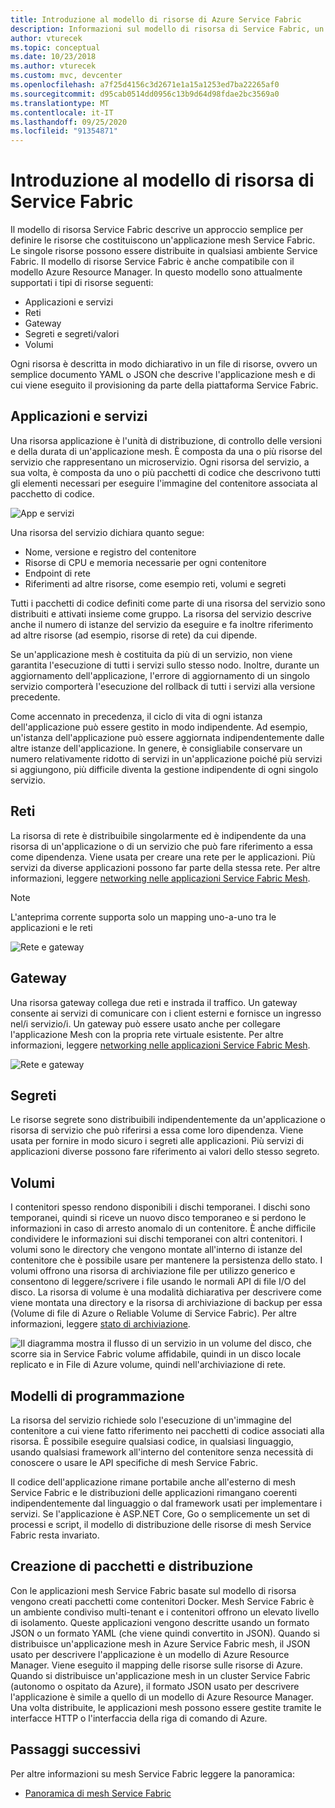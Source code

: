 ```yaml
---
title: Introduzione al modello di risorse di Azure Service Fabric
description: Informazioni sul modello di risorsa di Service Fabric, un approccio semplificato per definire le applicazioni mesh Service Fabric.
author: vturecek
ms.topic: conceptual
ms.date: 10/23/2018
ms.author: vturecek
ms.custom: mvc, devcenter
ms.openlocfilehash: a7f25d4156c3d2671e1a15a1253ed7ba22265af0
ms.sourcegitcommit: d95cab0514dd0956c13b9d64d98fdae2bc3569a0
ms.translationtype: MT
ms.contentlocale: it-IT
ms.lasthandoff: 09/25/2020
ms.locfileid: "91354871"
---
```

# <a name="introduction-to-service-fabric-resource-model"></a>Introduzione al modello di risorsa di Service Fabric

Il modello di risorsa Service Fabric descrive un approccio semplice per definire le risorse che costituiscono un'applicazione mesh Service Fabric. Le singole risorse possono essere distribuite in qualsiasi ambiente Service Fabric.  Il modello di risorse Service Fabric è anche compatibile con il modello Azure Resource Manager. In questo modello sono attualmente supportati i tipi di risorse seguenti:

- Applicazioni e servizi
- Reti
- Gateway
- Segreti e segreti/valori
- Volumi

Ogni risorsa è descritta in modo dichiarativo in un file di risorse, ovvero un semplice documento YAML o JSON che descrive l'applicazione mesh e di cui viene eseguito il provisioning da parte della piattaforma Service Fabric.

## <a name="applications-and-services"></a>Applicazioni e servizi

Una risorsa applicazione è l'unità di distribuzione, di controllo delle versioni e della durata di un'applicazione mesh. È composta da una o più risorse del servizio che rappresentano un microservizio. Ogni risorsa del servizio, a sua volta, è composta da uno o più pacchetti di codice che descrivono tutti gli elementi necessari per eseguire l'immagine del contenitore associata al pacchetto di codice.

![App e servizi][Image1]

Una risorsa del servizio dichiara quanto segue:

- Nome, versione e registro del contenitore
- Risorse di CPU e memoria necessarie per ogni contenitore
- Endpoint di rete
- Riferimenti ad altre risorse, come esempio reti, volumi e segreti 

Tutti i pacchetti di codice definiti come parte di una risorsa del servizio sono distribuiti e attivati insieme come gruppo. La risorsa del servizio descrive anche il numero di istanze del servizio da eseguire e fa inoltre riferimento ad altre risorse (ad esempio, risorse di rete) da cui dipende.

Se un'applicazione mesh è costituita da più di un servizio, non viene garantita l'esecuzione di tutti i servizi sullo stesso nodo. Inoltre, durante un aggiornamento dell'applicazione, l'errore di aggiornamento di un singolo servizio comporterà l'esecuzione del rollback di tutti i servizi alla versione precedente.

Come accennato in precedenza, il ciclo di vita di ogni istanza dell'applicazione può essere gestito in modo indipendente. Ad esempio, un'istanza dell'applicazione può essere aggiornata indipendentemente dalle altre istanze dell'applicazione. In genere, è consigliabile conservare un numero relativamente ridotto di servizi in un'applicazione poiché più servizi si aggiungono, più difficile diventa la gestione indipendente di ogni singolo servizio.

## <a name="networks"></a>Reti

La risorsa di rete è distribuibile singolarmente ed è indipendente da una risorsa di un'applicazione o di un servizio che può fare riferimento a essa come dipendenza. Viene usata per creare una rete per le applicazioni. Più servizi da diverse applicazioni possono far parte della stessa rete.  Per altre informazioni, leggere [networking nelle applicazioni Service Fabric Mesh](service-fabric-mesh-networks-and-gateways.md).

> [!NOTE]
> L'anteprima corrente supporta solo un mapping uno-a-uno tra le applicazioni e le reti

![Rete e gateway][Image2]

## <a name="gateways"></a>Gateway
Una risorsa gateway collega due reti e instrada il traffico.  Un gateway consente ai servizi di comunicare con i client esterni e fornisce un ingresso nel/i servizio/i.  Un gateway può essere usato anche per collegare l'applicazione Mesh con la propria rete virtuale esistente. Per altre informazioni, leggere [networking nelle applicazioni Service Fabric Mesh](service-fabric-mesh-networks-and-gateways.md).

![Rete e gateway][Image2]

## <a name="secrets"></a>Segreti

Le risorse segrete sono distribuibili indipendentemente da un'applicazione o risorsa di servizio che può riferirsi a essa come loro dipendenza. Viene usata per fornire in modo sicuro i segreti alle applicazioni. Più servizi di applicazioni diverse possono fare riferimento ai valori dello stesso segreto.

## <a name="volumes"></a>Volumi

I contenitori spesso rendono disponibili i dischi temporanei. I dischi sono temporanei, quindi si riceve un nuovo disco temporaneo e si perdono le informazioni in caso di arresto anomalo di un contenitore. È anche difficile condividere le informazioni sui dischi temporanei con altri contenitori. I volumi sono le directory che vengono montate all'interno di istanze del contenitore che è possibile usare per mantenere la persistenza dello stato. I volumi offrono una risorsa di archiviazione file per utilizzo generico e consentono di leggere/scrivere i file usando le normali API di file I/O del disco. La risorsa di volume è una modalità dichiarativa per descrivere come viene montata una directory e la risorsa di archiviazione di backup per essa (Volume di file di Azure o Reliable Volume di Service Fabric).  Per altre informazioni, leggere [stato di archiviazione](service-fabric-mesh-storing-state.md#volumes).

![Il diagramma mostra il flusso di un servizio in un volume del disco, che scorre sia in Service Fabric volume affidabile, quindi in un disco locale replicato e in File di Azure volume, quindi nell'archiviazione di rete.][Image3]

## <a name="programming-models"></a>Modelli di programmazione
La risorsa del servizio richiede solo l'esecuzione di un'immagine del contenitore a cui viene fatto riferimento nei pacchetti di codice associati alla risorsa. È possibile eseguire qualsiasi codice, in qualsiasi linguaggio, usando qualsiasi framework all'interno del contenitore senza necessità di conoscere o usare le API specifiche di mesh Service Fabric. 

Il codice dell'applicazione rimane portabile anche all'esterno di mesh Service Fabric e le distribuzioni delle applicazioni rimangano coerenti indipendentemente dal linguaggio o dal framework usati per implementare i servizi. Se l'applicazione è ASP.NET Core, Go o semplicemente un set di processi e script, il modello di distribuzione delle risorse di mesh Service Fabric resta invariato. 

## <a name="packaging-and-deployment"></a>Creazione di pacchetti e distribuzione

Con le applicazioni mesh Service Fabric basate sul modello di risorsa vengono creati pacchetti come contenitori Docker.  Mesh Service Fabric è un ambiente condiviso multi-tenant e i contenitori offrono un elevato livello di isolamento.  Queste applicazioni vengono descritte usando un formato JSON o un formato YAML (che viene quindi convertito in JSON). Quando si distribuisce un'applicazione mesh in Azure Service Fabric mesh, il JSON usato per descrivere l'applicazione è un modello di Azure Resource Manager. Viene eseguito il mapping delle risorse sulle risorse di Azure.  Quando si distribuisce un'applicazione mesh in un cluster Service Fabric (autonomo o ospitato da Azure), il formato JSON usato per descrivere l'applicazione è simile a quello di un modello di Azure Resource Manager.  Una volta distribuite, le applicazioni mesh possono essere gestite tramite le interfacce HTTP o l'interfaccia della riga di comando di Azure. 


## <a name="next-steps"></a>Passaggi successivi 
Per altre informazioni su mesh Service Fabric leggere la panoramica:
- [Panoramica di mesh Service Fabric](service-fabric-mesh-overview.md)

[Image1]: media/service-fabric-mesh-service-fabric-resources/AppsAndServices.png
[Image2]: media/service-fabric-mesh-service-fabric-resources/NetworkAndGateway.png
[Image3]: media/service-fabric-mesh-service-fabric-resources/volumes.png
